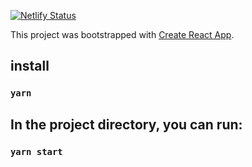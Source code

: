 [![Netlify Status](https://api.netlify.com/api/v1/badges/1ea4bf97-1474-4193-a7ff-f3e6a681128f/deploy-status)](https://app.netlify.com/sites/frosty-johnson-e4606c/deploys)

This project was bootstrapped with [Create React App](https://github.com/facebook/create-react-app).

## install

### `yarn`

## In the project directory, you can run:

### `yarn start`

